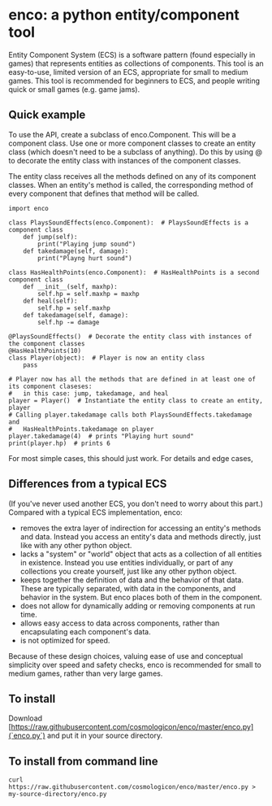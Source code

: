 enco: a python entity/component tool
====================================

Entity Component System (ECS) is a software pattern (found especially in games) that represents entities as collections of components. This tool is an easy-to-use, limited version of an ECS, appropriate for small to medium games. This tool is recommended for beginners to ECS, and people writing quick or small games (e.g. game jams).

Quick example
-------------

To use the API, create a subclass of enco.Component. This will be a component class. Use one or more component classes to create an entity class (which doesn't need to be a subclass of anything). Do this by using @ to decorate the entity class with instances of the component classes.

The entity class receives all the methods defined on any of its component classes. When an entity's method is called, the corresponding method of every component that defines that method will be called.

    import enco

    class PlaysSoundEffects(enco.Component):  # PlaysSoundEffects is a component class
        def jump(self):
            print("Playing jump sound")
        def takedamage(self, damage):
            print("Playng hurt sound")

    class HasHealthPoints(enco.Component):  # HasHealthPoints is a second component class
        def __init__(self, maxhp):
            self.hp = self.maxhp = maxhp
        def heal(self):
            self.hp = self.maxhp
        def takedamage(self, damage):
            self.hp -= damage

    @PlaysSoundEffects()  # Decorate the entity class with instances of the component classes
    @HasHealthPoints(10)
    class Player(object):  # Player is now an entity class
        pass

    # Player now has all the methods that are defined in at least one of its component claseses:
    #   in this case: jump, takedamage, and heal
    player = Player()  # Instantiate the entity class to create an entity, player
    # Calling player.takedamage calls both PlaysSoundEffects.takedamage and
    #   HasHealthPoints.takedamage on player
    player.takedamage(4)  # prints "Playing hurt sound"
    print(player.hp)  # prints 6

For most simple cases, this should just work. For details and edge cases, 


Differences from a typical ECS
------------------------------

(If you've never used another ECS, you don't need to worry about this part.) Compared with a typical ECS implementation, enco:

* removes the extra layer of indirection for accessing an entity's methods and data. Instead you access an entity's data and methods directly, just like with any other python object.
* lacks a "system" or "world" object that acts as a collection of all entities in existence. Instead you use entities individually, or part of any collections you create yourself, just like any other python object.
* keeps together the definition of data and the behavior of that data. These are typically separated, with data in the components, and behavior in the system. But enco places both of them in the component.
* does not allow for dynamically adding or removing components at run time.
* allows easy access to data across components, rather than encapsulating each component's data.
* is not optimized for speed.

Because of these design choices, valuing ease of use and conceptual simplicity over speed and safety checks, enco is recommended for small to medium games, rather than very large games.

To install
----------

Download [https://raw.githubusercontent.com/cosmologicon/enco/master/enco.py](`enco.py`) and put it in your source directory.

To install from command line
----------------------------

    curl https://raw.githubusercontent.com/cosmologicon/enco/master/enco.py > my-source-directory/enco.py
